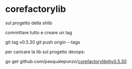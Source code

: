 # corefactorylib

sul progetto della shlib

committare tutto e creare un tag

git tag v0.5.30
git push origin --tags

per caricare la lib sul progetto devops:

go get github.com/pasqualepunzo/corefactorylib@v0.5.30